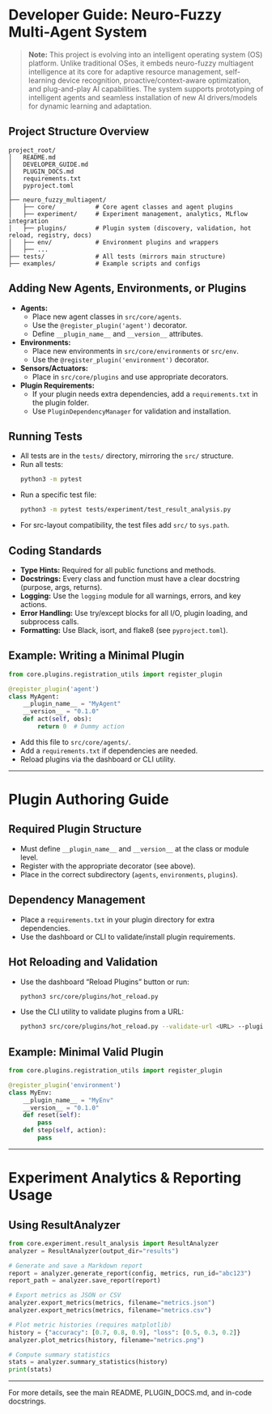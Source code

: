 # Developer Guide: Neuro-Fuzzy Multi-Agent System

> **Note:** This project is evolving into an intelligent operating system (OS) platform. Unlike traditional OSes, it embeds neuro-fuzzy multiagent intelligence at its core for adaptive resource management, self-learning device recognition, proactive/context-aware optimization, and plug-and-play AI capabilities. The system supports prototyping of intelligent agents and seamless installation of new AI drivers/models for dynamic learning and adaptation.

## Project Structure Overview

```
project_root/
│   README.md
│   DEVELOPER_GUIDE.md
│   PLUGIN_DOCS.md
│   requirements.txt
│   pyproject.toml
│
├── neuro_fuzzy_multiagent/
│   ├── core/           # Core agent classes and agent plugins
│   ├── experiment/     # Experiment management, analytics, MLflow integration
│   ├── plugins/        # Plugin system (discovery, validation, hot reload, registry, docs)
│   ├── env/            # Environment plugins and wrappers
│   ├── ...
├── tests/              # All tests (mirrors main structure)
├── examples/           # Example scripts and configs
```

## Adding New Agents, Environments, or Plugins

- **Agents:**
  - Place new agent classes in `src/core/agents`.
  - Use the `@register_plugin('agent')` decorator.
  - Define `__plugin_name__` and `__version__` attributes.
- **Environments:**
  - Place new environments in `src/core/environments` or `src/env`.
  - Use the `@register_plugin('environment')` decorator.
- **Sensors/Actuators:**
  - Place in `src/core/plugins` and use appropriate decorators.
- **Plugin Requirements:**
  - If your plugin needs extra dependencies, add a `requirements.txt` in the plugin folder.
  - Use `PluginDependencyManager` for validation and installation.

## Running Tests

- All tests are in the `tests/` directory, mirroring the `src/` structure.
- Run all tests:
  ```sh
  python3 -m pytest
  ```
- Run a specific test file:
  ```sh
  python3 -m pytest tests/experiment/test_result_analysis.py
  ```
- For src-layout compatibility, the test files add `src/` to `sys.path`.

## Coding Standards

- **Type Hints:** Required for all public functions and methods.
- **Docstrings:** Every class and function must have a clear docstring (purpose, args, returns).
- **Logging:** Use the `logging` module for all warnings, errors, and key actions.
- **Error Handling:** Use try/except blocks for all I/O, plugin loading, and subprocess calls.
- **Formatting:** Use Black, isort, and flake8 (see `pyproject.toml`).

## Example: Writing a Minimal Plugin

```python
from core.plugins.registration_utils import register_plugin

@register_plugin('agent')
class MyAgent:
    __plugin_name__ = "MyAgent"
    __version__ = "0.1.0"
    def act(self, obs):
        return 0  # Dummy action
```

- Add this file to `src/core/agents/`.
- Add a `requirements.txt` if dependencies are needed.
- Reload plugins via the dashboard or CLI utility.

---

# Plugin Authoring Guide

## Required Plugin Structure
- Must define `__plugin_name__` and `__version__` at the class or module level.
- Register with the appropriate decorator (see above).
- Place in the correct subdirectory (`agents`, `environments`, `plugins`).

## Dependency Management
- Place a `requirements.txt` in your plugin directory for extra dependencies.
- Use the dashboard or CLI to validate/install plugin requirements.

## Hot Reloading and Validation
- Use the dashboard “Reload Plugins” button or run:
  ```sh
  python3 src/core/plugins/hot_reload.py
  ```
- Use the CLI utility to validate plugins from a URL:
  ```sh
  python3 src/core/plugins/hot_reload.py --validate-url <URL> --plugin-type agent --plugin-name MyAgent
  ```

## Example: Minimal Valid Plugin
```python
from core.plugins.registration_utils import register_plugin

@register_plugin('environment')
class MyEnv:
    __plugin_name__ = "MyEnv"
    __version__ = "0.1.0"
    def reset(self):
        pass
    def step(self, action):
        pass
```

---

# Experiment Analytics & Reporting Usage

## Using ResultAnalyzer

```python
from core.experiment.result_analysis import ResultAnalyzer
analyzer = ResultAnalyzer(output_dir="results")

# Generate and save a Markdown report
report = analyzer.generate_report(config, metrics, run_id="abc123")
report_path = analyzer.save_report(report)

# Export metrics as JSON or CSV
analyzer.export_metrics(metrics, filename="metrics.json")
analyzer.export_metrics(metrics, filename="metrics.csv")

# Plot metric histories (requires matplotlib)
history = {"accuracy": [0.7, 0.8, 0.9], "loss": [0.5, 0.3, 0.2]}
analyzer.plot_metrics(history, filename="metrics.png")

# Compute summary statistics
stats = analyzer.summary_statistics(history)
print(stats)
```

---

For more details, see the main README, PLUGIN_DOCS.md, and in-code docstrings.
